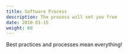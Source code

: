 ```yaml
---
title: Software Process
description: The process will set you free
date: 2018-01-15
weight: 60
---
```


Best practices and processes mean everything!
